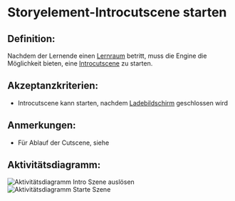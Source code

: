 # Storyelement-Introcutscene starten


## Definition:

Nachdem der Lernende einen [Lernraum](Lernraum-GE.md) betritt, muss die Engine die Möglichkeit bieten, eine [Introcutscene](Cutscene-GE.md) zu starten.

## Akzeptanzkriterien:

- Introcutscene kann starten, nachdem [Ladebildschirm](EWE0023.md) geschlossen wird

## Anmerkungen:

- Für Ablauf der Cutscene, siehe [](EZZ0026.md)

## Aktivitätsdiagramm:

![Aktivitätsdiagramm Intro Szene auslösen](imageEngineTriggerIntroCutScene.jpg)
![Aktivitätsdiagramm Starte Szene](imageEngineIntroCutScene.jpg)